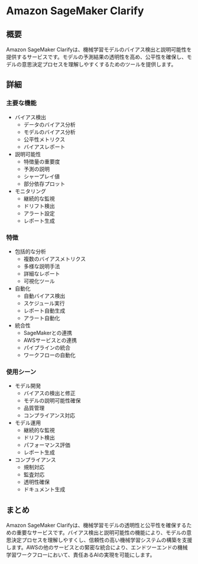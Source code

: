 # Amazon SageMaker Clarify

## 概要
Amazon SageMaker Clarifyは、機械学習モデルのバイアス検出と説明可能性を提供するサービスです。モデルの予測結果の透明性を高め、公平性を確保し、モデルの意思決定プロセスを理解しやすくするためのツールを提供します。

## 詳細

### 主要な機能
- バイアス検出
  - データのバイアス分析
  - モデルのバイアス分析
  - 公平性メトリクス
  - バイアスレポート
- 説明可能性
  - 特徴量の重要度
  - 予測の説明
  - シャープレイ値
  - 部分依存プロット
- モニタリング
  - 継続的な監視
  - ドリフト検出
  - アラート設定
  - レポート生成

### 特徴
- 包括的な分析
  - 複数のバイアスメトリクス
  - 多様な説明手法
  - 詳細なレポート
  - 可視化ツール
- 自動化
  - 自動バイアス検出
  - スケジュール実行
  - レポート自動生成
  - アラート自動化
- 統合性
  - SageMakerとの連携
  - AWSサービスとの連携
  - パイプラインの統合
  - ワークフローの自動化

### 使用シーン
- モデル開発
  - バイアスの検出と修正
  - モデルの説明可能性確保
  - 品質管理
  - コンプライアンス対応
- モデル運用
  - 継続的な監視
  - ドリフト検出
  - パフォーマンス評価
  - レポート生成
- コンプライアンス
  - 規制対応
  - 監査対応
  - 透明性確保
  - ドキュメント生成

## まとめ
Amazon SageMaker Clarifyは、機械学習モデルの透明性と公平性を確保するための重要なサービスです。バイアス検出と説明可能性の機能により、モデルの意思決定プロセスを理解しやすくし、信頼性の高い機械学習システムの構築を支援します。AWSの他のサービスとの緊密な統合により、エンドツーエンドの機械学習ワークフローにおいて、責任あるAIの実現を可能にします。 
